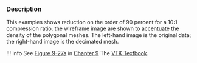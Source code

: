 ### Description

This examples shows reduction on the order of 90 percent for a 10:1 compression ratio. the wireframe image are shown to accentuate the density of the polygonal meshes. The left-hand image is the original data; the right-hand image is the decimated mesh.

!!! info
    See [Figure 9-27a](../../../VTKBook/09Chapter9/#Figure%209-27a) in [Chapter 9](../../../VTKBook/09Chapter9) The [VTK Textbook](../../../VTKBook/01Chapter1).
